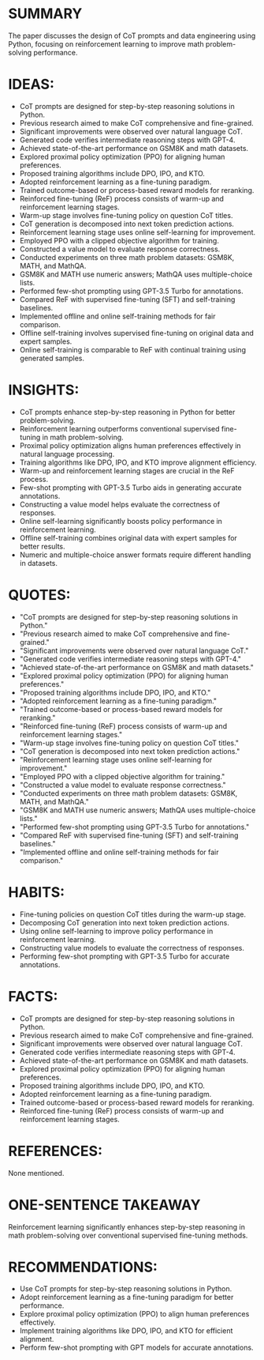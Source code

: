 # SUMMARY
The paper discusses the design of CoT prompts and data engineering using Python, focusing on reinforcement learning to improve math problem-solving performance.

# IDEAS:
- CoT prompts are designed for step-by-step reasoning solutions in Python.
- Previous research aimed to make CoT comprehensive and fine-grained.
- Significant improvements were observed over natural language CoT.
- Generated code verifies intermediate reasoning steps with GPT-4.
- Achieved state-of-the-art performance on GSM8K and math datasets.
- Explored proximal policy optimization (PPO) for aligning human preferences.
- Proposed training algorithms include DPO, IPO, and KTO.
- Adopted reinforcement learning as a fine-tuning paradigm.
- Trained outcome-based or process-based reward models for reranking.
- Reinforced fine-tuning (ReF) process consists of warm-up and reinforcement learning stages.
- Warm-up stage involves fine-tuning policy on question CoT titles.
- CoT generation is decomposed into next token prediction actions.
- Reinforcement learning stage uses online self-learning for improvement.
- Employed PPO with a clipped objective algorithm for training.
- Constructed a value model to evaluate response correctness.
- Conducted experiments on three math problem datasets: GSM8K, MATH, and MathQA.
- GSM8K and MATH use numeric answers; MathQA uses multiple-choice lists.
- Performed few-shot prompting using GPT-3.5 Turbo for annotations.
- Compared ReF with supervised fine-tuning (SFT) and self-training baselines.
- Implemented offline and online self-training methods for fair comparison.
- Offline self-training involves supervised fine-tuning on original data and expert samples.
- Online self-training is comparable to ReF with continual training using generated samples.

# INSIGHTS:
- CoT prompts enhance step-by-step reasoning in Python for better problem-solving.
- Reinforcement learning outperforms conventional supervised fine-tuning in math problem-solving.
- Proximal policy optimization aligns human preferences effectively in natural language processing.
- Training algorithms like DPO, IPO, and KTO improve alignment efficiency.
- Warm-up and reinforcement learning stages are crucial in the ReF process.
- Few-shot prompting with GPT-3.5 Turbo aids in generating accurate annotations.
- Constructing a value model helps evaluate the correctness of responses.
- Online self-learning significantly boosts policy performance in reinforcement learning.
- Offline self-training combines original data with expert samples for better results.
- Numeric and multiple-choice answer formats require different handling in datasets.

# QUOTES:
- "CoT prompts are designed for step-by-step reasoning solutions in Python."
- "Previous research aimed to make CoT comprehensive and fine-grained."
- "Significant improvements were observed over natural language CoT."
- "Generated code verifies intermediate reasoning steps with GPT-4."
- "Achieved state-of-the-art performance on GSM8K and math datasets."
- "Explored proximal policy optimization (PPO) for aligning human preferences."
- "Proposed training algorithms include DPO, IPO, and KTO."
- "Adopted reinforcement learning as a fine-tuning paradigm."
- "Trained outcome-based or process-based reward models for reranking."
- "Reinforced fine-tuning (ReF) process consists of warm-up and reinforcement learning stages."
- "Warm-up stage involves fine-tuning policy on question CoT titles."
- "CoT generation is decomposed into next token prediction actions."
- "Reinforcement learning stage uses online self-learning for improvement."
- "Employed PPO with a clipped objective algorithm for training."
- "Constructed a value model to evaluate response correctness."
- "Conducted experiments on three math problem datasets: GSM8K, MATH, and MathQA."
- "GSM8K and MATH use numeric answers; MathQA uses multiple-choice lists."
- "Performed few-shot prompting using GPT-3.5 Turbo for annotations."
- "Compared ReF with supervised fine-tuning (SFT) and self-training baselines."
- "Implemented offline and online self-training methods for fair comparison."

# HABITS:
- Fine-tuning policies on question CoT titles during the warm-up stage.
- Decomposing CoT generation into next token prediction actions.
- Using online self-learning to improve policy performance in reinforcement learning.
- Constructing value models to evaluate the correctness of responses.
- Performing few-shot prompting with GPT-3.5 Turbo for accurate annotations.

# FACTS:
- CoT prompts are designed for step-by-step reasoning solutions in Python.
- Previous research aimed to make CoT comprehensive and fine-grained.
- Significant improvements were observed over natural language CoT.
- Generated code verifies intermediate reasoning steps with GPT-4.
- Achieved state-of-the-art performance on GSM8K and math datasets.
- Explored proximal policy optimization (PPO) for aligning human preferences.
- Proposed training algorithms include DPO, IPO, and KTO.
- Adopted reinforcement learning as a fine-tuning paradigm.
- Trained outcome-based or process-based reward models for reranking.
- Reinforced fine-tuning (ReF) process consists of warm-up and reinforcement learning stages.

# REFERENCES:
None mentioned.

# ONE-SENTENCE TAKEAWAY
Reinforcement learning significantly enhances step-by-step reasoning in math problem-solving over conventional supervised fine-tuning methods.

# RECOMMENDATIONS:
- Use CoT prompts for step-by-step reasoning solutions in Python.
- Adopt reinforcement learning as a fine-tuning paradigm for better performance.
- Explore proximal policy optimization (PPO) to align human preferences effectively.
- Implement training algorithms like DPO, IPO, and KTO for efficient alignment.
- Perform few-shot prompting with GPT models for accurate annotations.